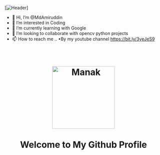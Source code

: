 [![Header](https://media.giphy.com/media/fdOA43sHFE6Pu/giphy.gif)]

- 👋 Hi, I’m @MdAmiruddin
- 👀 I’m interested in Coding
- 🌱 I’m currently learning with Google
- 💞️ I’m looking to collaborate with opencv python projects
- 📫 How to reach me ..
 •By my youtube channel https://bit.ly/3yeJeS9

<h1 align="center">
  <br>
  <img src="" alt="Manak" width="200px">
  <br>
    <br>
    Welcome to My Github Profile
  <br>
</h1>

